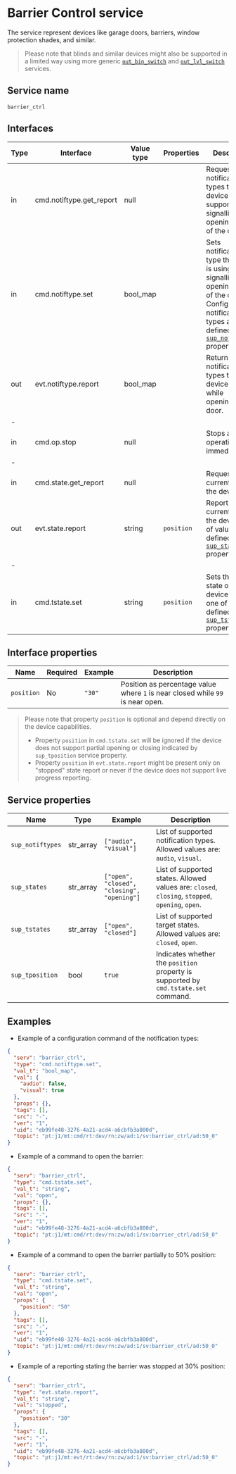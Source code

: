 # Barrier Control service

The service represent devices like garage doors, barriers, window protection shades, and similar.

> Please note that blinds and similar devices might also be supported in a limited way using more generic 
> [`out_bin_switch`](/device_services/generic/output_binary_switch.md) and [`out_lvl_switch`](/device_services/generic/output_level_switch.md) services.

## Service name

`barrier_ctrl`

## Interfaces

| Type | Interface                | Value type | Properties | Description                                                                                                                                                                              |
|------|--------------------------|------------|------------|------------------------------------------------------------------------------------------------------------------------------------------------------------------------------------------|
| in   | cmd.notiftype.get_report | null       |            | Requests notification types the device supports when signalling opening/closing of the door.                                                                                             |
| in   | cmd.notiftype.set        | bool_map   |            | Sets notification type the device is using when signalling opening/closing of the door. Configurable notification types are defined in [`sup_notiftypes`](#service-properties) property. |
| out  | evt.notiftype.report     | bool_map   |            | Returns notification types the device is using while opening/closing door.                                                                                                               |
| -    |                          |            |            |                                                                                                                                                                                          |
| in   | cmd.op.stop              | null       |            | Stops any operation immediately.                                                                                                                                                         |
| -    |                          |            |            |                                                                                                                                                                                          |
| in   | cmd.state.get_report     | null       |            | Requests the current state of the device.                                                                                                                                                |
| out  | evt.state.report         | string     | `position` | Reports the current state of the device, one of values defined in [`sup_states`](#service-properties) property.                                                                          |
| -    |                          |            |            |                                                                                                                                                                                          |
| in   | cmd.tstate.set           | string     | `position` | Sets the target state of the device to the one of values defined in [`sup_tstates`](#service-properties) property.                                                                       |

## Interface properties

| Name       | Required | Example | Description                                                                    |
|------------|----------|---------|--------------------------------------------------------------------------------|
| `position` | No       | `"30"`  | Position as percentage value where `1` is near closed while `99` is near open. |

> Please note that property `position` is optional and depend directly on the device capabilities.
> * Property `position` in `cmd.tstate.set` will be ignored if the device does not support partial opening or closing indicated by `sup_tposition` service property.
> * Property `position` in `evt.state.report` might be present only on "stopped" state report or never if the device does not support live progress reporting.

## Service properties

| Name             | Type      | Example                                    | Description                                                                                       |
|------------------|-----------|--------------------------------------------|---------------------------------------------------------------------------------------------------|
| `sup_notiftypes` | str_array | `["audio", "visual"]`                      | List of supported notification types. Allowed values are: `audio`, `visual`.                      |
| `sup_states`     | str_array | `["open", "closed", "closing", "opening"]` | List of supported states. Allowed values are:  `closed`, `closing`, `stopped`, `opening`, `open`. |
| `sup_tstates`    | str_array | `["open", "closed"]`                       | List of supported target states. Allowed values are: `closed`, `open`.                            |
| `sup_tposition`  | bool      | `true`                                     | Indicates whether the `position` property is supported by `cmd.tstate.set` command.               |

## Examples

* Example of a configuration command of the notification types:

```json
{
  "serv": "barrier_ctrl",
  "type": "cmd.notiftype.set",
  "val_t": "bool_map",
  "val": {
    "audio": false,
    "visual": true
  },
  "props": {},
  "tags": [],
  "src": "-",
  "ver": "1",
  "uid": "eb99fe48-3276-4a21-acd4-a6cbfb3a800d",
  "topic": "pt:j1/mt:cmd/rt:dev/rn:zw/ad:1/sv:barrier_ctrl/ad:50_0"
}
```

* Example of a command to open the barrier:

```json
{
  "serv": "barrier_ctrl",
  "type": "cmd.tstate.set",
  "val_t": "string",
  "val": "open",
  "props": {},
  "tags": [],
  "src": "-",
  "ver": "1",
  "uid": "eb99fe48-3276-4a21-acd4-a6cbfb3a800d",
  "topic": "pt:j1/mt:cmd/rt:dev/rn:zw/ad:1/sv:barrier_ctrl/ad:50_0"
}
```

* Example of a command to open the barrier partially to 50% position:

```json
{
  "serv": "barrier_ctrl",
  "type": "cmd.tstate.set",
  "val_t": "string",
  "val": "open",
  "props": {
    "position": "50"
  },
  "tags": [],
  "src": "-",
  "ver": "1",
  "uid": "eb99fe48-3276-4a21-acd4-a6cbfb3a800d",
  "topic": "pt:j1/mt:cmd/rt:dev/rn:zw/ad:1/sv:barrier_ctrl/ad:50_0"
}
```

* Example of a reporting stating the barrier was stopped at 30% position:

```json
{
  "serv": "barrier_ctrl",
  "type": "evt.state.report",
  "val_t": "string",
  "val": "stopped",
  "props": {
    "position": "30"
  },
  "tags": [],
  "src": "-",
  "ver": "1",
  "uid": "eb99fe48-3276-4a21-acd4-a6cbfb3a800d",
  "topic": "pt:j1/mt:evt/rt:dev/rn:zw/ad:1/sv:barrier_ctrl/ad:50_0"
}
```